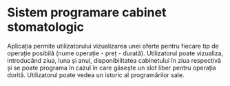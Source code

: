 # Sistem programare cabinet stomatologic

Aplicația permite utilizatorului vizualizarea unei oferte pentru fiecare tip de operație
posibilă (nume operație - preț - durată). 
Utilizatorul poate vizualiza, introducând ziua,
luna și anul, disponibilitatea cabinetului în ziua respectivă și se poate programa în cazul
în care găsește un slot liber pentru operația dorită. 
Utilizatorul poate vedea un istoric
al programărilor sale.
